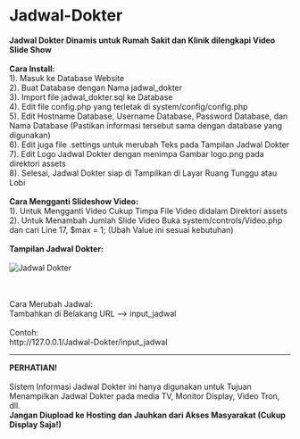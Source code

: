 # Jadwal-Dokter
<b> Jadwal Dokter Dinamis untuk Rumah Sakit dan Klinik dilengkapi Video Slide Show </b>
</br></br>
<b>Cara Install:</b> <br>
1). Masuk ke Database Website <br>
2). Buat Database dengan Nama jadwal_dokter <br>
3). Import file jadwal_dokter.sql ke Database <br>
4). Edit file config.php yang terletak di system/config/config.php <br>
5). Edit Hostname Database, Username Database, Password Database, dan Nama Database (Pastikan informasi tersebut sama dengan database yang digunakan) <br>
6). Edit juga file .settings untuk merubah Teks pada Tampilan Jadwal Dokter <br>
7). Edit Logo Jadwal Dokter dengan menimpa Gambar logo.png pada direktori assets <br>
8). Selesai, Jadwal Dokter siap di Tampilkan di Layar Ruang Tunggu atau Lobi <br>
 <br>
 <b>Cara Mengganti Slideshow Video:</b> <br>
1). Untuk Mengganti Video Cukup Timpa File Video didalam Direktori assets <br>
2). Untuk Menambah Jumlah Slide Video Buka system/controls/Video.php dan cari Line 17, $max = 1; (Ubah Value ini sesuai kebutuhan) <br>
<br />
<b>Tampilan Jadwal Dokter:</b> <br />
<br />
![Jadwal Dokter](https://github.com/YuukioFuyu/Jadwal-Dokter/assets/79379934/e266895f-409e-4edf-90a6-33ae71356f2d)

<br />
<br />
Cara Merubah Jadwal: <br>
Tambahkan di Belakang URL --> input_jadwal <br>
 <br>
Contoh: <br>
http://127.0.0.1/Jadwal-Dokter/input_jadwal <br>
<hr>
<b>PERHATIAN!</b> <br/>
<br/>
Sistem Informasi Jadwal Dokter ini hanya digunakan untuk Tujuan Menampilkan Jadwal Dokter pada media TV, Monitor Display, Video Tron, dll. <br/>
<b>Jangan Diupload ke Hosting dan Jauhkan dari Akses Masyarakat (Cukup Display Saja!)</b>
